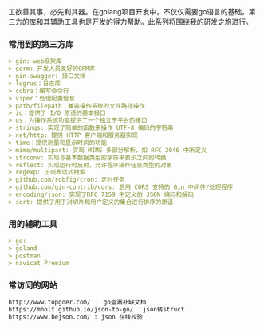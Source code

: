 工欲善其事，必先利其器。在golang项目开发中，不仅仅需要go语言的基础，第三方的库和其辅助工具也是开发的得力帮助。此系列将围绕我的研发之旅进行。

### 常用到的第三方库
```markdown
> gin: web框架库
> gorm: 开发人员友好的ORM库
> gin-swagger: 接口文档
> logrus：日志库
> cobra：编写命令行
> viper：处理配置信息
> path/filepath：兼容操作系统的文件路径操作
> io：提供了 I/O 原语的基本接口
> os：为操作系统功能提供了一个独立于平台的接口
> strings: 实现了简单的函数来操作 UTF-8 编码的字符串
> net/http: 提供 HTTP 客户端和服务器实现
> time：提供测量和显示时间的功能
> mime/multipart: 实现 MIME 多部分解析，如 RFC 2046 中所定义
> strconv: 实现与基本数据类型的字符串表示之间的转换
> reflect: 实现运行时反射，允许程序操作任意类型的对象
> regexp: 正则表达式搜索
> github.com/robfig/cron: 定时任务
> github.com/gin-contrib/cors: 启用 CORS 支持的 Gin 中间件/处理程序
> encoding/json: 实现了RFC 7159 中定义的 JSON 编码和解码
> sort: 提供了用于对切片和用户定义的集合进行排序的原语
```
### 用的辅助工具
```markdown
> go: 
> goland
> postman
> navicat Premium
```
### 常访问的网站
```markdown
http://www.topgoer.com/ ： go查漏补缺文档
https://mholt.github.io/json-to-go/ ：json转struct
https://www.bejson.com/ : json 在线校验
```